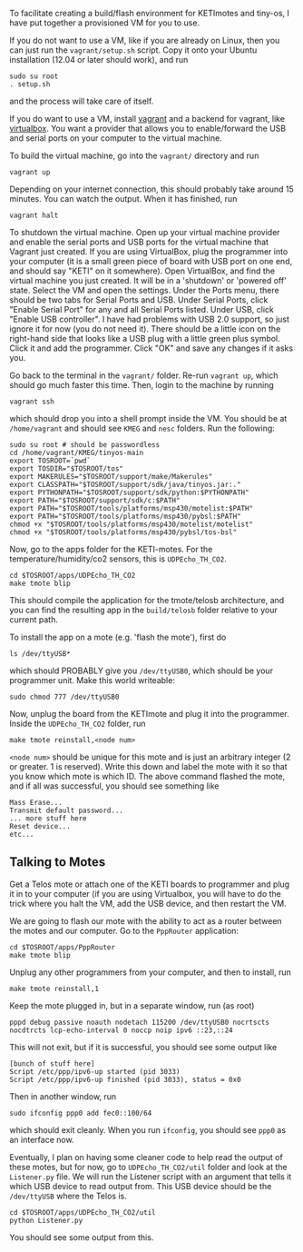To facilitate creating a build/flash environment for KETImotes and tiny-os, I have put together
a provisioned VM for you to use. 

If you do not want to use a VM, like if you are already on Linux, then you can just run the `vagrant/setup.sh` script.
Copy it onto your Ubuntu installation (12.04 or later should work), and run

```
sudo su root
. setup.sh
```

and the process will take care of itself.

If you do want to use a VM, install [vagrant](http://www.vagrantup.com/) and a backend for vagrant, like
[virtualbox](https://www.virtualbox.org/). You want a provider that allows you to enable/forward the USB
and serial ports on your computer to the virtual machine.

To build the virtual machine, go into the `vagrant/` directory and run

```
vagrant up
```

Depending on your internet connection, this should probably take around 15 minutes. You can watch the output.
When it has finished, run

```
vagrant halt
```

To shutdown the virtual machine. Open up your virtual machine provider and enable the serial ports and USB ports
for the virtual machine that Vagrant just created. If you are using VirtualBox, plug the programmer into
your computer (it is a small green piece of board with USB port on one end, and should say "KETI" on it somewhere).
Open VirtualBox, and find the virtual machine you just created. It will be in a 'shutdown' or 'powered off' state.
Select the VM and open the settings. Under the Ports menu, there should be two tabs for Serial Ports and USB. Under
Serial Ports, click "Enable Serial Port" for any and all Serial Ports listed. Under USB, click "Enable USB controller".
I have had problems with USB 2.0 support, so just ignore it for now (you do not need it). There should be a little icon
on the right-hand side that looks like a USB plug with a little green plus symbol. Click it and add the programmer. Click "OK"
and save any changes if it asks you.

Go back to the terminal in the `vagrant/` folder. Re-run `vagrant up`, which should go much faster this time. Then, login to
the machine by running

```
vagrant ssh
```

which should drop you into a shell prompt inside the VM. You should be at `/home/vagrant` and should see `KMEG` and
`nesc` folders. Run the following:

```
sudo su root # should be passwordless
cd /home/vagrant/KMEG/tinyos-main
export TOSROOT=`pwd`
export TOSDIR="$TOSROOT/tos"
export MAKERULES="$TOSROOT/support/make/Makerules"
export CLASSPATH="$TOSROOT/support/sdk/java/tinyos.jar:."
export PYTHONPATH="$TOSROOT/support/sdk/python:$PYTHONPATH"
export PATH="$TOSROOT/support/sdk/c:$PATH"
export PATH="$TOSROOT/tools/platforms/msp430/motelist:$PATH"
export PATH="$TOSROOT/tools/platforms/msp430/pybsl:$PATH"
chmod +x "$TOSROOT/tools/platforms/msp430/motelist/motelist"
chmod +x "$TOSROOT/tools/platforms/msp430/pybsl/tos-bsl"
```

Now, go to the apps folder for the KETI-motes. For the temperature/humidity/co2 sensors, this is `UDPEcho_TH_CO2`.

```
cd $TOSROOT/apps/UDPEcho_TH_CO2
make tmote blip
```

This should compile the application for the tmote/telosb architecture, and you can find the resulting app
in the `build/telosb` folder relative to your current path.

To install the app on a mote (e.g. 'flash the mote'), first do

```
ls /dev/ttyUSB*
```

which should PROBABLY give you `/dev/ttyUSB0`, which should be your programmer unit. Make this world writeable:

```
sudo chmod 777 /dev/ttyUSB0
```

Now, unplug the board from the KETImote and plug it into the programmer. Inside the `UDPEcho_TH_CO2` folder,
run 

```
make tmote reinstall,<node num>
```

`<node num>` should be unique for this mote and is just an arbitrary integer (2 or greater. 1 is reserved). Write this down and label the
mote with it so that you know which mote is which ID. The above command flashed the mote, and if all was
successful, you should see something like 

```
Mass Erase...
Transmit default password...
... more stuff here
Reset device...
etc...
```

## Talking to Motes

Get a Telos mote or attach one of the KETI boards to programmer and plug it in to your computer (if you are using Virtualbox, you will have
to do the trick where you halt the VM, add the USB device, and then restart the VM.

We are going to flash our mote with the ability to act as a router between the motes and our computer. Go to the `PppRouter` application:

```
cd $TOSROOT/apps/PppRouter
make tmote blip
```

Unplug any other programmers from your computer, and then to install, run

```
make tmote reinstall,1
```

Keep the mote plugged in, but in a separate window, run (as root)

```
pppd debug passive noauth nodetach 115200 /dev/ttyUSB0 nocrtscts nocdtrcts lcp-echo-interval 0 noccp noip ipv6 ::23,::24
```

This will not exit, but if it is successful, you should see some output like

```
[bunch of stuff here]
Script /etc/ppp/ipv6-up started (pid 3033)
Script /etc/ppp/ipv6-up finished (pid 3033), status = 0x0
```

Then in another window, run

```
sudo ifconfig ppp0 add fec0::100/64
```

which should exit cleanly. When you run `ifconfig`, you should see `ppp0` as an interface now.

Eventually, I plan on having some cleaner code to help read the output of these motes, but for now, go to `UDPEcho_TH_CO2/util` folder
and look at the `Listener.py` file. We will run the Listener script with an argument that tells it which USB device to read output from.
This USB device should be the `/dev/ttyUSB` where the Telos is.

```
cd $TOSROOT/apps/UDPEcho_TH_CO2/util
python Listener.py
```

You should see some output from this.
